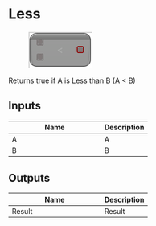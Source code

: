 # Less

<div align="left" data-full-width="false">

<figure><img src="../../../../api/Math/Operators/Less.png" alt=""><figcaption></figcaption></figure>

</div>

Returns true if A is Less than B (A < B)

## Inputs

<table><thead><tr><th width="170">Name</th><th>Description</th></tr></thead><tbody><tr><td>A</td><td>A</td></tr><tr><td>B</td><td>B</td></tr></tbody></table>

## Outputs

<table><thead><tr><th width="170">Name</th><th>Description</th></tr></thead><tbody><tr><td>Result</td><td>Result</td></tr></tbody></table>
